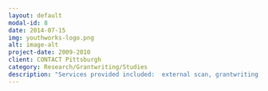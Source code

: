 ```yaml
---
layout: default
modal-id: 8
date: 2014-07-15
img: youthworks-logo.png
alt: image-alt
project-date: 2009-2010
client: CONTACT Pittsburgh
category: Research/Grantwriting/Studies
description: "Services provided included:  external scan, grantwriting, development strategy, and designing direct mail appeal and annual report."
---
```

